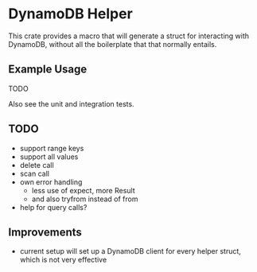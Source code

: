 # DynamoDB Helper

This crate provides a macro that will generate a struct for interacting with DynamoDB, without all the boilerplate that that normally entails.

## Example Usage

TODO

Also see the unit and integration tests.

## TODO

- support range keys
- support all values
- delete call
- scan call
- own error handling
    - less use of expect, more Result
    - and also tryfrom instead of from
- help for query calls?

## Improvements

- current setup will set up a DynamoDB client for every helper struct, which is not very effective
